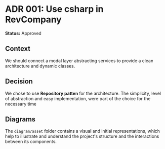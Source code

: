 # ADR 001: Use csharp in RevCompany

**Status:** Approved

## Context
We should connect a modal layer abstracting services to provide a clean architecture and dynamic classes.

## Decision
We chose to use **Repository patten** for the architecture. The simplicity, level of abstraction and easy implementation, were part of the choice for the necessary time

## Diagrams

The `diagram/asset` folder contains a visual and initial representations, which help to illustrate and understand the project's structure and the interactions between its components.